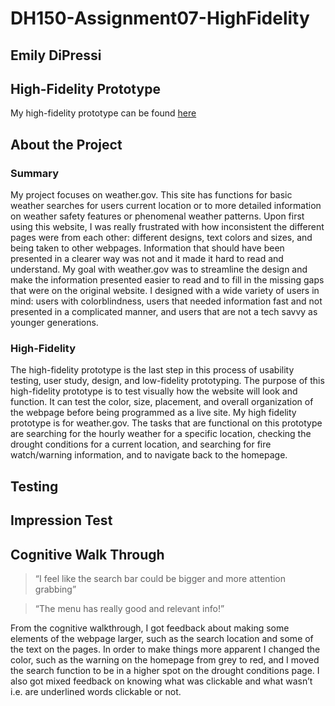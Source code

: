 # DH150-Assignment07-HighFidelity

## Emily DiPressi 

## High-Fidelity Prototype

My high-fidelity prototype can be found [here](https://www.figma.com/proto/3KVvLhIFcdui8PiMWYauCT/DH150-Assignment7-HighFidelityPrototype?node-id=29%3A4&scaling=min-zoom)

## About the Project 

### Summary 
My project focuses on weather.gov. This site has functions for basic weather searches for users current location or to more detailed information on weather safety features or phenomenal weather patterns. Upon first using this website, I was really frustrated with how inconsistent the different pages were from each other: different designs, text colors and sizes, and being taken to other webpages. Information that should have been presented in a clearer way was not and it made it hard to read and understand. My goal with weather.gov was to streamline the design and make the information presented easier to read and to fill in the missing gaps that were on the original website. I designed with a wide variety of users in mind: users with colorblindness, users that needed information fast and not presented in a complicated manner,  and users that are not a tech savvy as younger generations. 
 
### High-Fidelity
The high-fidelity prototype is the last step in this process of usability testing, user study, design, and low-fidelity prototyping. The purpose of this high-fidelity prototype is to test visually how the website will look and function. It can test the color, size, placement, and overall organization of the webpage before being programmed as a live site. My high fidelity prototype is for weather.gov. The tasks that are functional on this prototype are searching for the hourly weather for a specific location, checking the drought conditions for a current location, and searching for fire watch/warning information, and to navigate back to the homepage.

 
## Testing 

## Impression Test 

## Cognitive Walk Through 
> “I feel like the search bar could be bigger and more attention grabbing”

> “The menu has really good and relevant info!” 


From the cognitive walkthrough, I got feedback about making some elements of the webpage larger, such as the search location and some of the text on the pages. In order to make things more apparent I changed the color, such as the warning on the homepage from grey to red, and I moved the search function to be in a higher spot on the drought conditions page. I also got mixed feedback on knowing what was clickable and what wasn’t i.e. are underlined words clickable or not. 
